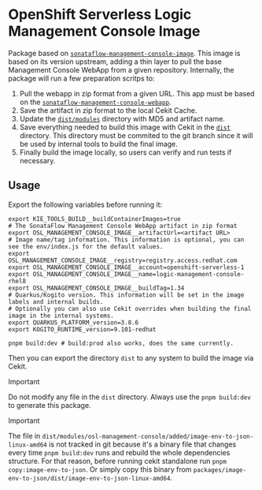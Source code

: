 # OpenShift Serverless Logic Management Console Image

Package based on [`sonataflow-management-console-image`](../sonataflow-management-console-image).
This image is based on its version upstream, adding a thin layer to pull the base Management Console WebApp from a given repository.
Internally, the package will run a few preparation scritps to:

1. Pull the webapp in zip format from a given URL. This app must be based on the [`sonataflow-management-console-webapp`](../sonataflow-management-console-webapp).
2. Save the artifact in zip format to the local Cekit Cache.
3. Update the [`dist/modules`](dist/modules) directory with MD5 and artifact name.
4. Save everything needed to build this image with Cekit in the [`dist`](dist) directory. This directory must be commited to the git branch since it will be used by internal tools to build the final image.
5. Finally build the image locally, so users can verify and run tests if necessary.

## Usage

Export the following variables before running it:

```shell
export KIE_TOOLS_BUILD__buildContainerImages=true
# The SonataFlow Management Console WebApp artifact in zip format
export OSL_MANAGEMENT_CONSOLE_IMAGE__artifactUrl=<artifact URL>
# Image name/tag information. This information is optional, you can see the env/index.js for the default values.
export OSL_MANAGEMENT_CONSOLE_IMAGE__registry=registry.access.redhat.com
export OSL_MANAGEMENT_CONSOLE_IMAGE__account=openshift-serverless-1
export OSL_MANAGEMENT_CONSOLE_IMAGE__name=logic-management-console-rhel8
export OSL_MANAGEMENT_CONSOLE_IMAGE__buildTag=1.34
# Quarkus/Kogito version. This information will be set in the image labels and internal builds.
# Optionally you can also use Cekit overrides when building the final image in the internal systems.
export QUARKUS_PLATFORM_version=3.8.6
export KOGITO_RUNTIME_version=9.101-redhat

pnpm build:dev # build:prod also works, does the same currently.
```

Then you can export the directory `dist` to any system to build the image via Cekit.

> [!IMPORTANT]
> Do not modify any file in the `dist` directory. Always use the `pnpm build:dev` to generate this package.

> [!IMPORTANT]
> The file in `dist/modules/osl-management-console/added/image-env-to-json-linux-amd64` is not tracked in git because it's a binary file that changes every time `pnpm build:dev` runs and rebuild the whole dependencies structure. For that reason, before running cekit standalone run `pnpm copy:image-env-to-json`. Or simply copy this binary from `packages/image-env-to-json/dist/image-env-to-json-linux-amd64`.
